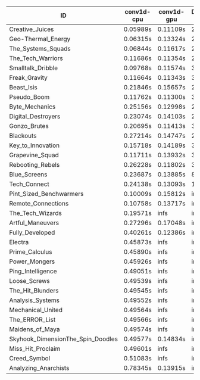 |ID|conv1d-cpu|conv1d-gpu|DWSPConv2D-gpu|gemm-gpu|avg|
|-|-|-|-|-|-|
|Creative_Juices|0.05989s|0.11109s|2.93262s|1.79397s|1.22439s|
|Geo-Thermal_Energy|0.06315s|0.13324s|2.82078s|1.89163s|1.22720s|
|The_Systems_Squads|0.06844s|0.11617s|2.92693s|1.81648s|1.23201s|
|The_Tech_Warriors|0.11686s|0.11354s|2.99192s|1.85021s|1.26813s|
|Smalltalk_Dribble|0.09768s|0.11574s|3.01214s|1.85645s|1.27050s|
|Freak_Gravity|0.11664s|0.11343s|3.00746s|1.86744s|1.27624s|
|Beast_Isis|0.21846s|0.15657s|2.81544s|1.94238s|1.28321s|
|Pseudo_Boom|0.11762s|0.11300s|3.02473s|1.90187s|1.28931s|
|Byte_Mechanics|0.25156s|0.12998s|2.95660s|1.85583s|1.29850s|
|Digital_Destroyers|0.23074s|0.14103s|2.96877s|1.87783s|1.30460s|
|Gonzo_Brutes|0.20695s|0.11413s|3.12428s|1.89896s|1.33608s|
|Blackouts|0.27214s|0.14747s|2.94932s|1.98602s|1.33874s|
|Key_to_Innovation|0.15718s|0.14189s|3.18810s|2.19281s|1.41999s|
|Grapevine_Squad|0.11711s|0.13932s|3.01912s|2.58641s|1.46549s|
|Rebooting_Rebels|0.26228s|0.11802s|3.01798s|2.60706s|1.50133s|
|Blue_Screens|0.23687s|0.13885s|8.21168s|2.51098s|2.77460s|
|Tech_Connect|0.24138s|0.13093s|12.28734s|1.98149s|3.66029s|
|Pint_Sized_Benchwarmers|0.10009s|0.15812s|infs|1.73567s|infs|
|Remote_Connections|0.10758s|0.13717s|infs|4.50925s|infs|
|The_Tech_Wizards|0.19571s|infs|infs|4.49107s|infs|
|Artful_Maneuvers|0.27296s|0.17048s|infs|infs|infs|
|Fully_Developed|0.40261s|0.12386s|infs|2.36724s|infs|
|Electra|0.45873s|infs|infs|4.40026s|infs|
|Prime_Calculus|0.45890s|infs|infs|4.38516s|infs|
|Power_Mongers|0.45926s|infs|infs|4.39487s|infs|
|Ping_Intelligence|0.49051s|infs|infs|4.48652s|infs|
|Loose_Screws|0.49539s|infs|infs|4.48572s|infs|
|The_Hit_Blunders|0.49545s|infs|infs|4.49005s|infs|
|Analysis_Systems|0.49552s|infs|infs|4.49674s|infs|
|Mechanical_United|0.49564s|infs|infs|4.49975s|infs|
|The_ERROR_List|0.49566s|infs|infs|4.50820s|infs|
|Maidens_of_Maya|0.49574s|infs|infs|4.48732s|infs|
|Skyhook_DimensionThe_Spin_Doodles|0.49577s|0.14834s|infs|infs|infs|
|Miss_Hit_Proclaim|0.49601s|infs|infs|4.48418s|infs|
|Creed_Symbol|0.51083s|infs|infs|4.47854s|infs|
|Analyzing_Anarchists|0.78345s|0.13915s|infs|2.64049s|infs|
